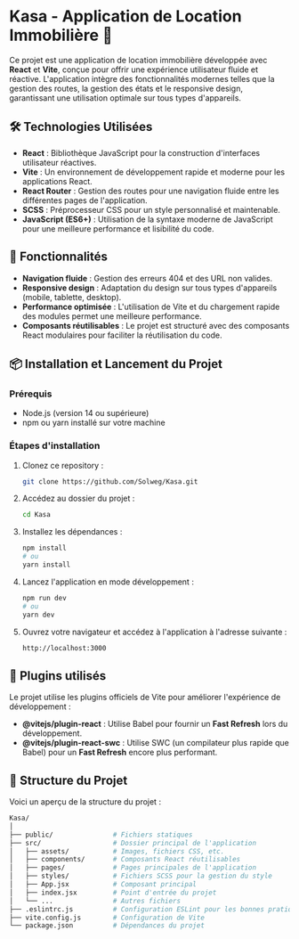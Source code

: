 # Kasa - Application de Location Immobilière 🏡

Ce projet est une application de location immobilière développée avec **React** et **Vite**, conçue pour offrir une expérience utilisateur fluide et réactive. L'application intègre des fonctionnalités modernes telles que la gestion des routes, la gestion des états et le responsive design, garantissant une utilisation optimale sur tous types d'appareils.

## 🛠️ Technologies Utilisées

- **React** : Bibliothèque JavaScript pour la construction d'interfaces utilisateur réactives.
- **Vite** : Un environnement de développement rapide et moderne pour les applications React.
- **React Router** : Gestion des routes pour une navigation fluide entre les différentes pages de l'application.
- **SCSS** : Préprocesseur CSS pour un style personnalisé et maintenable.
- **JavaScript (ES6+)** : Utilisation de la syntaxe moderne de JavaScript pour une meilleure performance et lisibilité du code.
  
## 🚀 Fonctionnalités

- **Navigation fluide** : Gestion des erreurs 404 et des URL non valides.
- **Responsive design** : Adaptation du design sur tous types d'appareils (mobile, tablette, desktop).
- **Performance optimisée** : L'utilisation de Vite et du chargement rapide des modules permet une meilleure performance.
- **Composants réutilisables** : Le projet est structuré avec des composants React modulaires pour faciliter la réutilisation du code.

## 📦 Installation et Lancement du Projet

### Prérequis

- Node.js (version 14 ou supérieure)
- npm ou yarn installé sur votre machine

### Étapes d'installation

1. Clonez ce repository :
    ```bash
    git clone https://github.com/Solweg/Kasa.git
    ```

2. Accédez au dossier du projet :
    ```bash
    cd Kasa
    ```

3. Installez les dépendances :
    ```bash
    npm install
    # ou
    yarn install
    ```

4. Lancez l'application en mode développement :
    ```bash
    npm run dev
    # ou
    yarn dev
    ```

5. Ouvrez votre navigateur et accédez à l'application à l'adresse suivante :
    ```bash
    http://localhost:3000
    ```

## 🧰 Plugins utilisés

Le projet utilise les plugins officiels de Vite pour améliorer l'expérience de développement :

- **@vitejs/plugin-react** : Utilise Babel pour fournir un **Fast Refresh** lors du développement.
- **@vitejs/plugin-react-swc** : Utilise SWC (un compilateur plus rapide que Babel) pour un **Fast Refresh** encore plus performant.

## 📂 Structure du Projet

Voici un aperçu de la structure du projet :

```bash
Kasa/
│
├── public/               # Fichiers statiques
├── src/                  # Dossier principal de l'application
│   ├── assets/           # Images, fichiers CSS, etc.
│   ├── components/       # Composants React réutilisables
│   ├── pages/            # Pages principales de l'application
│   ├── styles/           # Fichiers SCSS pour la gestion du style
│   ├── App.jsx           # Composant principal
│   ├── index.jsx         # Point d'entrée du projet
│   └── ...               # Autres fichiers
├── .eslintrc.js          # Configuration ESLint pour les bonnes pratiques de code
├── vite.config.js        # Configuration de Vite
└── package.json          # Dépendances du projet
